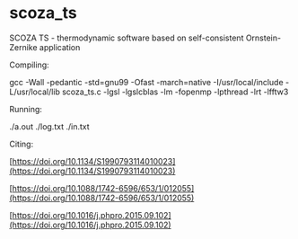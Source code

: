 # scoza_ts
SCOZA TS - thermodynamic software based on self-consistent Ornstein-Zernike application

Compiling:

gcc -Wall -pedantic -std=gnu99 -Ofast -march=native -I/usr/local/include -L/usr/local/lib scoza_ts.c -lgsl -lgslcblas -lm -fopenmp -lpthread -lrt -lfftw3

Running:

./a.out ./log.txt ./in.txt

Citing:

[https://doi.org/10.1134/S1990793114010023](https://doi.org/10.1134/S1990793114010023)

[https://doi.org/10.1088/1742-6596/653/1/012055](https://doi.org/10.1088/1742-6596/653/1/012055)

[https://doi.org/10.1016/j.phpro.2015.09.102](https://doi.org/10.1016/j.phpro.2015.09.102)
